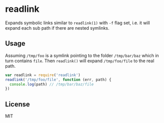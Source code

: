 # readlink

Expands symbolic links similar to `readlink(1)` with `-f` flag set, i.e. it will expand each sub path if there are nested symlinks.

## Usage

Assuming `/tmp/foo` is a symlink pointing to the folder `/tmp/bar/baz` which in turn contains `file`. Then `readlink()` will expand `/tmp/foo/file` to the real path.

```js
var readlink = require('readlink')
readlink('/tmp/foo/file', function (err, path) {
  console.log(path) // /tmp/bar/baz/file
})

```

## License
MIT